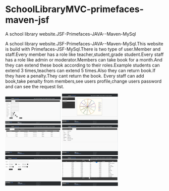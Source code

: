 # SchoolLibraryMVC-primefaces-maven-jsf
A school library website.JSF-Primefaces-JAVA--Maven-MySql

A school library website.JSF-Primefaces-JAVA--Maven-MySql.This website is build with Primefaces-JSF-MySql.There is two type of user.Member and staff.Every member has a role like teacher,student,grade student.Every staff has a role like admin or moderator.Members can take book for a month.And they can extend these book according to their roles.Example students can extend 3 times,teachers can extend 5 times.Also they can return book.If they have a penalty.They cant return the book.
Every staff can add book,take penalty from members,see users profile,change users password and can see the request list.

<img width="35%" src="https://github.com/canavdan/SchoolLibraryMVC-primefaces-maven-jsf/blob/master/Pictures/addbok.png?raw=true"/>
<img width="35%" src="https://github.com/canavdan/SchoolLibraryMVC-primefaces-maven-jsf/blob/master/Pictures/collection.png?raw=true"/>
<img width="35%" src="https://github.com/canavdan/SchoolLibraryMVC-primefaces-maven-jsf/blob/master/Pictures/mymaterials.png?raw=true"/>
<img width="35%" src="https://github.com/canavdan/SchoolLibraryMVC-primefaces-maven-jsf/blob/master/Pictures/myprofile.png?raw=true"/>
<img width="35%" src="https://github.com/canavdan/SchoolLibraryMVC-primefaces-maven-jsf/blob/master/Pictures/search.png?raw=true"/>
<img width="35%" src="https://github.com/canavdan/SchoolLibraryMVC-primefaces-maven-jsf/blob/master/Pictures/searchresult.png?raw=true"/>
